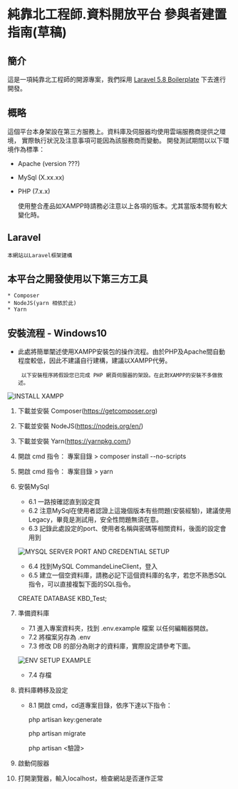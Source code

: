 # 純靠北工程師.資料開放平台  參與者建置指南(草稿)

## 簡介
這是一項純靠北工程師的開源專案，我們採用 [Laravel 5.8 Boilerplate](https://github.com/rappasoft/laravel-5-boilerplate) 下去進行開發。

## 概略
這個平台本身架設在第三方服務上。資料庫及伺服器均使用雲端服務商提供之環境，
實際執行狀況及注意事項可能因為該服務商而變動。
開發測試期間以以下環境作為標準：

 * Apache (version ???)
 * MySql (X.xx.xx)
 * PHP (7.x.x)
 
    使用整合產品如XAMPP時請務必注意以上各項的版本。尤其當版本間有較大變化時。
## Laravel 
	本網站以Laravel框架建構

## 本平台之開發使用以下第三方工具
	* Composer
	* NodeJS(yarn 相依於此)
	* Yarn
	
## 安裝流程 - Windows10 
* 此處將簡單闡述使用XAMPP安裝包的操作流程。由於PHP及Apache間自動
程度較低，因此不建議自行建構，建議以XAMPP代勞。

       以下安裝程序將假設您已完成 PHP 網頁伺服器的架設。在此對XAMPP的安裝不多做敘述。

![INSTALL XAMPP]()
1. 下載並安裝 Composer(https://getcomposer.org)
2. 下載並安裝 NodeJS(https://nodejs.org/en/)
3. 下載並安裝 Yarn(https://yarnpkg.com/)
4. 開啟 cmd 指令： 專案目錄 > composer install --no-scripts
5. 開啟 cmd 指令： 專案目錄 > yarn
6. 安裝MySql
	* 6.1 一路按確認直到設定頁
	* 6.2 注意MySql在使用者認證上這幾個版本有些問題(安裝經驗)，建議使用Legacy，畢竟是測試用，安全性問題無須在意。
	* 6.3 記錄此處設定的port、使用者名稱與密碼等相關資料，後面的設定會用到
	
	![MYSQL SERVER PORT AND CREDENTIAL SETUP]()
	* 6.4 找到MySQL CommandeLineClient，登入
	* 6.5 建立一個空資料庫，請務必記下這個資料庫的名字，若您不熟悉SQL指令，可以直接複製下面的SQL指令。

    CREATE DATABASE KBD_Test;
7. 準備資料庫
	* 7.1 進入專案資料夾，找到 .env.example 檔案 以任何編輯器開啟。
	* 7.2 將檔案另存為 .env
	* 7.3 修改 DB 的部分為剛才的資料庫，實際設定請參考下圖。
	
	![ENV SETUP EXAMPLE]()
	* 7.4 存檔
	

8. 資料庫轉移及設定
	* 8.1 開啟 cmd，cd道專案目錄，依序下達以下指令：

         php artisan key:generate
	
	     php artisan migrate

	     php artisan <驗證>

9. 啟動伺服器 
10. 打開瀏覽器，輸入localhost，檢查網站是否運作正常
	
